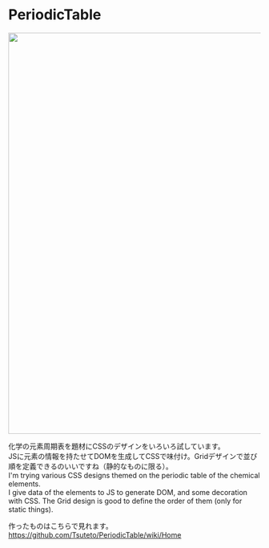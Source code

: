 # PeriodicTable
<img width="800" src="https://tsuteto.github.io/PeriodicTable/wallpapers/square-thumb.png">

化学の元素周期表を題材にCSSのデザインをいろいろ試しています。  
JSに元素の情報を持たせてDOMを生成してCSSで味付け。Gridデザインで並び順を定義できるのいいですね（静的なものに限る）。  
I'm trying various CSS designs themed on the periodic table of the chemical elements.  
I give data of the elements to JS to generate DOM, and some decoration with CSS. The Grid design is good to define the order of them (only for static things).

作ったものはこちらで見れます。
https://github.com/Tsuteto/PeriodicTable/wiki/Home